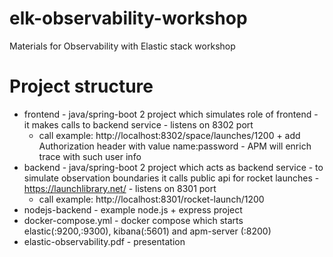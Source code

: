 # elk-observability-workshop
Materials for Observability with Elastic stack workshop

# Project structure
- frontend - java/spring-boot 2 project which simulates role of frontend - it makes calls to backend service - listens on 8302 port
  - call example: http://localhost:8302/space/launches/1200 + add Authorization header with value name:password - APM will enrich trace with such user info
- backend - java/spring-boot 2 project which acts as backend service - to simulate observation boundaries it calls public api for rocket launches - https://launchlibrary.net/ - listens on 8301 port
  - call example: http://localhost:8301/rocket-launch/1200
- nodejs-backend - example node.js + express project
- docker-compose.yml - docker compose which starts elastic(:9200,:9300), kibana(:5601) and apm-server (:8200)
- elastic-observability.pdf - presentation


